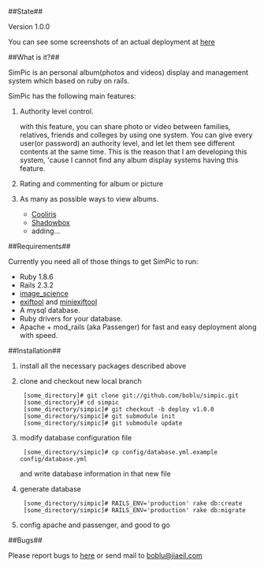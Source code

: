 ##State##

Version 1.0.0

You can see some screenshots of an actual deployment at [here](http://picasaweb.google.com/boblucn/Simpic?feat=directlink)

##What is it?##

SimPic is an personal album(photos and videos) display and management system which based on ruby on rails.

SimPic has the following main features:

1. Authority level control.

	with this feature, you can share photo or video between families, relatives, friends and colleges by using one system. You can give every user(or password) an authority level, and let let them see different contents at the same time. This is the reason that I am developing this system, 'cause I cannot find any album display systems having this feature.

2. Rating and commenting for album or picture

3. As many as possible ways to view albums.

	* [Cooliris](http://www.cooliris.com)
	* [Shadowbox](http://www.shadowbox-js.com/)
	* adding...

##Requirements##

Currently you need all of those things to get SimPic to run:

* Ruby 1.8.6
* Rails 2.3.2
* [image_science](http://seattlerb.rubyforge.org/ImageScience.html)
* [exiftool](http://www.sno.phy.queensu.ca/~phil/exiftool/index.html) and [miniexiftool](http://miniexiftool.rubyforge.org/)
* A mysql database.
* Ruby drivers for your database.
* Apache + mod_rails (aka Passenger) for fast and easy deployment along with speed.

##Installation##

1. install all the necessary packages described above

2. clone and checkout new local branch

		[some_directory]# git clone git://github.com/boblu/simpic.git
		[some_directory]# cd simpic
		[some_directory/simpic]# git checkout -b deploy v1.0.0
		[some_directory/simpic]# git submodule init
		[some_directory/simpic]# git submodule update

3. modify database configuration file

		[some_directory/simpic]# cp config/database.yml.example config/database.yml

	and write database information in that new file

4. generate database

		[some_directory/simpic]# RAILS_ENV='production' rake db:create
		[some_directory/simpic]# RAILS_ENV='production' rake db:migrate

5. config apache and passenger, and good to go

##Bugs##

Please report bugs to [here](http://boblu.lighthouseapp.com/projects/24454-simpic/overview) or send mail to boblu@jiaeil.com